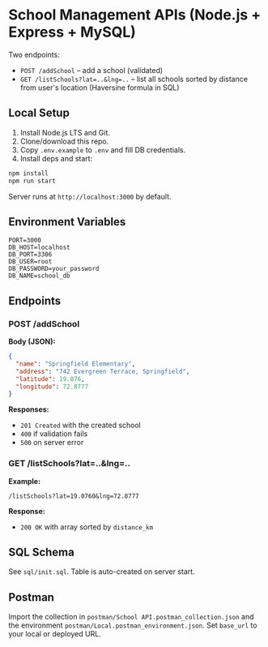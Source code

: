 
# School Management APIs (Node.js + Express + MySQL)

Two endpoints:
- `POST /addSchool` – add a school (validated)
- `GET /listSchools?lat=..&lng=..` – list all schools sorted by distance from user's location (Haversine formula in SQL)

## Local Setup

1) Install Node.js LTS and Git.
2) Clone/download this repo.
3) Copy `.env.example` to `.env` and fill DB credentials.
4) Install deps and start:
```bash
npm install
npm run start
```
Server runs at `http://localhost:3000` by default.

## Environment Variables
```
PORT=3000
DB_HOST=localhost
DB_PORT=3306
DB_USER=root
DB_PASSWORD=your_password
DB_NAME=school_db
```

## Endpoints

### POST /addSchool
**Body (JSON):**
```json
{
  "name": "Springfield Elementary",
  "address": "742 Evergreen Terrace, Springfield",
  "latitude": 19.076,
  "longitude": 72.8777
}
```
**Responses:**
- `201 Created` with the created school
- `400` if validation fails
- `500` on server error

### GET /listSchools?lat=..&lng=..
**Example:**
```
/listSchools?lat=19.0760&lng=72.8777
```
**Response:**
- `200 OK` with array sorted by `distance_km`

## SQL Schema
See `sql/init.sql`. Table is auto-created on server start.

## Postman
Import the collection in `postman/School API.postman_collection.json` and the environment `postman/Local.postman_environment.json`. Set `base_url` to your local or deployed URL.
